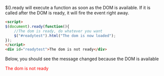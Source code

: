 $().ready will execute a function as soon as the DOM is available.  If it is called after the DOM is ready, it will fire the event right away.


```html
<script>
$(document).ready(function(){
	//The dom is ready, do whatever you want
	$("#readytest").html("The dom is now loaded");
});
</script>
<div id="readytest">The dom is not ready</div>
```

Below, you should see the message changed because the DOM is available


<script>
$(document).ready(function(){
	//The dom is ready, do whatever you want
	$("#readytest").html("The dom is now loaded");
});
</script>
<div id="readytest" style='display:block;width:200px;height:200px;color:red'>The dom is not ready</div>
